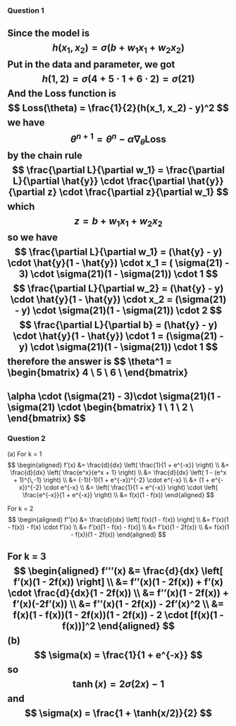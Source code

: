 ### Question 1

Since the model is 
$$
h(x_1, x_2) = \sigma(b + w_1x_1 + w_2x_2)
$$
Put in the data and parameter, we got
$$
h(1, 2) = \sigma(4 + 5\cdot1 + 6\cdot2)=\sigma(21)
$$
And the Loss function is
$$
Loss(\theta) = \frac{1}{2}(h(x_1, x_2) - y)^2
$$
we have
$$
\theta^{n+1} = \theta^n - \alpha\nabla_{\theta}\text{Loss}
$$
by the chain rule
$$
\frac{\partial L}{\partial w_1} = \frac{\partial L}{\partial \hat{y}} \cdot \frac{\partial \hat{y}}{\partial z} \cdot \frac{\partial z}{\partial w_1}
$$
which
$$
z = b + w_1x_1 + w_2x_2
$$
so we have
$$
\frac{\partial L}{\partial w_1} = (\hat{y} - y) \cdot \hat{y}(1 - \hat{y}) \cdot x_1 = ( \sigma(21) - 3) \cdot \sigma(21)(1 - \sigma(21)) \cdot 1
$$
$$
\frac{\partial L}{\partial w_2} = (\hat{y} - y) \cdot \hat{y}(1 - \hat{y}) \cdot x_2 = (\sigma(21) - y) \cdot \sigma(21)(1 - \sigma(21)) \cdot 2
$$
$$
\frac{\partial L}{\partial b} = (\hat{y} - y) \cdot \hat{y}(1 - \hat{y}) \cdot 1  = (\sigma(21) - y) \cdot \sigma(21)(1 - \sigma(21)) \cdot 1
$$
therefore the answer is 
$$
\theta^1 =
\begin{bmatrix}
4 \\
5 \\
6 \\
\end{bmatrix}
-
\alpha \cdot (\sigma(21) - 3)\cdot \sigma(21)(1 - \sigma(21) \cdot
\begin{bmatrix}
1 \\
1 \\
2 \\
\end{bmatrix}
$$
---
### Question 2
(a)
For k = 1 
$$
\begin{aligned}
f’(x) &= \frac{d}{dx} \left( \frac{1}{1 + e^{-x}} \right) \\
&= \frac{d}{dx} \left( \frac{e^x}{e^x + 1} \right) \\
&= \frac{d}{dx} \left( 1 - (e^x + 1)^{\,-1} \right) \\
&= (-1)(-1)(1 + e^{-x})^{-2} \cdot e^{-x} \\
&= (1 + e^{-x})^{-2} \cdot e^{-x} \\
&= \left( \frac{1}{1 + e^{-x}} \right) \cdot \left( \frac{e^{-x}}{1 + e^{-x}} \right) \\
&= f(x)(1 - f(x))
\end{aligned}
$$

For k = 2
$$
\begin{aligned}
f’’(x) &= \frac{d}{dx} \left[ f(x)(1 - f(x)) \right] \\
&= f’(x)(1 - f(x)) - f(x) \cdot f’(x) \\
&= f’(x)[1 - f(x) - f(x)] \\
&= f’(x)(1 - 2f(x)) \\
&= f(x)(1 - f(x))(1 - 2f(x))
\end{aligned}
$$

For k = 3
$$
\begin{aligned}
f’’’(x) &= \frac{d}{dx} \left[ f’(x)(1 - 2f(x)) \right] \\
&= f’’(x)(1 - 2f(x)) + f’(x) \cdot \frac{d}{dx}(1 - 2f(x)) \\
&= f’’(x)(1 - 2f(x)) + f’(x)(-2f’(x)) \\
&= f’’(x)(1 - 2f(x)) - 2f’(x)^2 \\
&= f(x)(1 - f(x))(1 - 2f(x))(1 - 2f(x)) - 2 \cdot [f(x)(1 - f(x))]^2
\end{aligned}
$$
(b)
$$
\sigma(x) = \frac{1}{1 + e^{-x}}
$$
so
$$
\tanh(x) = 2\sigma(2x) - 1
$$
and
$$
\sigma(x) = \frac{1 + \tanh(x/2)}{2}
$$
---
